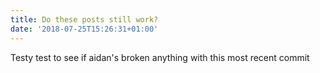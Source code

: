 ```yaml
---
title: Do these posts still work?
date: '2018-07-25T15:26:31+01:00'
---
```

Testy test to see if aidan's broken anything with this most recent commit
